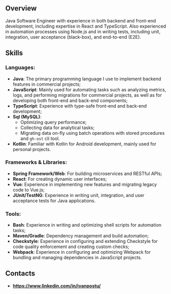 ## Overview

Java Software Engineer with experience in both backend and front-end development, including expertise in React and TypeScript. Also experienced in automation processes using Node.js and in writing tests, including unit, integration, user acceptance (black-box), and end-to-end (E2E).

## Skills

### Languages:
- **Java**: The primary programming language I use to implement backend features in commercial projects;
- **JavaScript**: Mainly used for automating tasks such as analyzing metrics, logs, and performing migrations for commercial projects, as well as for developing both front-end and back-end components;
- **TypeScript**: Experience with type-safe front-end and back-end development;
- **Sql (MySQL)**: 
  - Optimizing query performance;
  - Collecting data for analytical tasks;
  - Migrating data on-fly using batch operations with stored procedures and `gh-ost` cli tool.
- **Kotlin**: Familiar with Kotlin for Android development, mainly used for personal projects.

### Frameworks & Libraries:
- **Spring Framework/Web**: For building microservices and RESTful APIs;
- **React**: For creating dynamic user interfaces;
- **Vue**: Experience in implementing new features and migrating legacy code to Vue.js;
- **JUnit/TestNG**: Experience in writing unit, integration, and user acceptance tests for Java applications.

### Tools:
- **Bash**: Experience in writing and optimizing shell scripts for automation tasks;
- **Maven/Gradle**: Dependency management and build automation;
- **Checkstyle**: Experience in configuring and extending Checkstyle for code quality enforcement and creating custom checks;
- **Webpack**: Experience in configuring and optimizing Webpack for bundling and managing dependencies in JavaScript projects.

## Contacts
- **https://www.linkedin.com/in/ivanpostu/**

